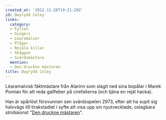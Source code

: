 ```yaml
---
created_at: '2012-11-28T19:21:20Z'
id: Dwyrydd Coley
links:
  category:
  - Fyllon
  - Gingers
  - Léaramalver
  - Plågor
  - Rejäla killar
  - Skäggon
  - Svärdsmästare
  mention:
  - Den druckne mästaren
title: Dwyrydd Coley
---
```


Léaramalvisk fäktmästare från Alarinn som slagit ned sina bopålar i Marek Pomian för att reda
gallfeber på cirefalierna (och tjäna en rejäl hacka).

Han är spårlöst försvunnen sen svärdsspelen 2973, efter att ha supit sig halvvägs till tirakstadiet
i syfte att visa upp sin nyutvecklade, oslagbara stridskonst "[Den druckne mästaren]".

  [Den druckne mästaren]: Den_druckne_mästaren